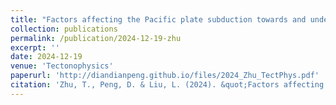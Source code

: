 ```yaml
---
title: "Factors affecting the Pacific plate subduction towards and under the Changbaishan volcanic province since the Cenozoic: Insights from geodynamic modeling based on data assimilation"
collection: publications
permalink: /publication/2024-12-19-zhu
excerpt: ''
date: 2024-12-19
venue: 'Tectonophysics'
paperurl: 'http://diandianpeng.github.io/files/2024_Zhu_TectPhys.pdf'
citation: 'Zhu, T., Peng, D. & Liu, L. (2024). &quot;Factors affecting the Pacific plate subduction towards and under the Changbaishan volcanic province since the Cenozoic: Insights from geodynamic modeling based on data assimilation;. <i>Tectonophysics</i>, p.230607.'
---
```


<!---The contents above will be part of a list of publications, if the user clicks the link for the publication than the contents of section will be rendered as a full page, allowing you to provide more information about the paper for the reader. When publications are displayed as a single page, the contents of the above "citation" field will automatically be included below this section in a smaller font.--->
